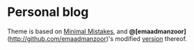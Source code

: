 # Personal blog

Theme is based on [Minimal Mistakes](https://github.com/mmistakes/minimal-mistakes), and **@[emaadmanzoor]**(http://github.com/emaadmanzoor)'s modified [version](http://eyeshalfclosed.com/) thereof.
